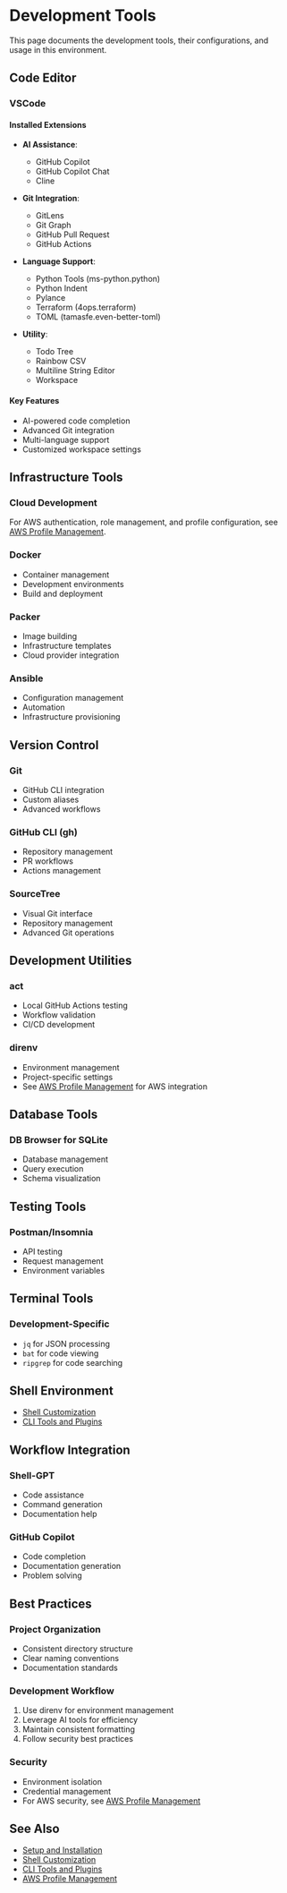 # Development Tools

This page documents the development tools, their configurations, and usage in this environment.

## Code Editor

### VSCode

#### Installed Extensions
- **AI Assistance**:
  - GitHub Copilot
  - GitHub Copilot Chat
  - Cline

- **Git Integration**:
  - GitLens
  - Git Graph
  - GitHub Pull Request
  - GitHub Actions

- **Language Support**:
  - Python Tools (ms-python.python)
  - Python Indent
  - Pylance
  - Terraform (4ops.terraform)
  - TOML (tamasfe.even-better-toml)

- **Utility**:
  - Todo Tree
  - Rainbow CSV
  - Multiline String Editor
  - Workspace

#### Key Features
- AI-powered code completion
- Advanced Git integration
- Multi-language support
- Customized workspace settings

## Infrastructure Tools

### Cloud Development
For AWS authentication, role management, and profile configuration, see [AWS Profile Management](aws-profile-management.md).

### Docker
- Container management
- Development environments
- Build and deployment

### Packer
- Image building
- Infrastructure templates
- Cloud provider integration

### Ansible
- Configuration management
- Automation
- Infrastructure provisioning

## Version Control

### Git
- GitHub CLI integration
- Custom aliases
- Advanced workflows

### GitHub CLI (gh)
- Repository management
- PR workflows
- Actions management

### SourceTree
- Visual Git interface
- Repository management
- Advanced Git operations

## Development Utilities

### act
- Local GitHub Actions testing
- Workflow validation
- CI/CD development

### direnv
- Environment management
- Project-specific settings
- See [AWS Profile Management](aws-profile-management.md) for AWS integration

## Database Tools

### DB Browser for SQLite
- Database management
- Query execution
- Schema visualization

## Testing Tools

### Postman/Insomnia
- API testing
- Request management
- Environment variables

## Terminal Tools

### Development-Specific
- `jq` for JSON processing
- `bat` for code viewing
- `ripgrep` for code searching

## Shell Environment
- [Shell Customization](shell-customization.md)
- [CLI Tools and Plugins](cli-tools-and-plugins.md)

## Workflow Integration

### Shell-GPT
- Code assistance
- Command generation
- Documentation help

### GitHub Copilot
- Code completion
- Documentation generation
- Problem solving

## Best Practices

### Project Organization
- Consistent directory structure
- Clear naming conventions
- Documentation standards

### Development Workflow
1. Use direnv for environment management
2. Leverage AI tools for efficiency
3. Maintain consistent formatting
4. Follow security best practices

### Security
- Environment isolation
- Credential management
- For AWS security, see [AWS Profile Management](aws-profile-management.md)

## See Also
- [Setup and Installation](setup-and-installation.md)
- [Shell Customization](shell-customization.md)
- [CLI Tools and Plugins](cli-tools-and-plugins.md)
- [AWS Profile Management](aws-profile-management.md)
